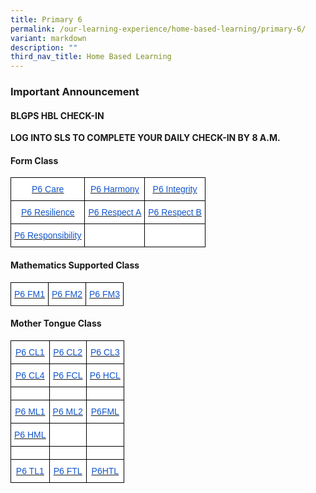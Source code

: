 ```yaml
---
title: Primary 6
permalink: /our-learning-experience/home-based-learning/primary-6/
variant: markdown
description: ""
third_nav_title: Home Based Learning
---
```

### Important&nbsp;Announcement

#### BLGPS HBL CHECK-IN

**LOG INTO SLS TO COMPLETE YOUR DAILY CHECK-IN BY 8 A.M.**

#### Form Class

<style type="text/css">
.tg  {border-collapse:collapse;border-spacing:0;}
.tg td{border-color:black;border-style:solid;border-width:1px;font-family:Arial, sans-serif;font-size:14px;
  overflow:hidden;padding:10px 5px;word-break:normal;}
.tg th{border-color:black;border-style:solid;border-width:1px;font-family:Arial, sans-serif;font-size:14px;
  font-weight:normal;overflow:hidden;padding:10px 5px;word-break:normal;}
.tg .tg-db9x{background-color:#FFF;color:#15C;text-align:center;text-decoration:underline;vertical-align:top}
.tg .tg-ktyi{background-color:#FFF;text-align:left;vertical-align:top}
</style>
<table class="tg">
<thead>
  <tr>
    <th class="tg-db9x"><a href="https://docs.google.com/document/d/1brIV20GSPHzRhb4einMbtu6fWra1xMoH/edit"><span style="color:#15C;background-color:transparent">P6 Care</span></a></th>
    <th class="tg-db9x"><a href="https://docs.google.com/document/d/1ISRhF6B0XNf-4fdOJ3MS1Uad_syL-0yn/edit"><span style="color:#15C;background-color:transparent">P6 Harmony</span></a></th>
    <th class="tg-db9x"><a href="https://docs.google.com/document/d/1NuZ8NoGel4eTCGeSByqAlmX0wFOOOsna/edit"><span style="color:#15C;background-color:transparent">P6 Integrity</span></a></th>
  </tr>
</thead>
<tbody>
  <tr>
    <td class="tg-db9x"><a href="https://docs.google.com/document/d/17YkasOvRqEX7MYN9JlG0Ki903StMNh3U/edit"><span style="color:#15C;background-color:transparent">P6 Resilience</span></a></td>
    <td class="tg-db9x"><a href="https://docs.google.com/document/d/1MNYJXHdO6kE6I78JG_B-WUaQam6Vaiqe/edit?usp=sharing&amp;ouid=105417872371350287373&amp;rtpof=true&amp;sd=true"><span style="color:#15C;background-color:transparent">P6 Respect A</span></a></td>
    <td class="tg-db9x"><a href="https://docs.google.com/document/d/1DSSXso6fyqPbwwJSmHZvEfDlPDb_YBwk/edit?usp=sharing&amp;ouid=105417872371350287373&amp;rtpof=true&amp;sd=true"><span style="color:#15C;background-color:transparent">P6 Respect B</span></a></td>
  </tr>
  <tr>
    <td class="tg-db9x"><a href="https://docs.google.com/document/d/17g2dnG8OigUFSFrhEHQ9_vA3LNdvD9Rn/edit?usp=sharing&amp;ouid=105417872371350287373&amp;rtpof=true&amp;sd=true"><span style="color:#15C;background-color:transparent">P6 Responsibility</span></a></td>
    <td class="tg-ktyi"></td>
    <td class="tg-ktyi"></td>
  </tr>
</tbody>
</table>

#### Mathematics Supported Class


<style type="text/css">
.tg  {border-collapse:collapse;border-spacing:0;}
.tg td{border-color:black;border-style:solid;border-width:1px;font-family:Arial, sans-serif;font-size:14px;
  overflow:hidden;padding:10px 5px;word-break:normal;}
.tg th{border-color:black;border-style:solid;border-width:1px;font-family:Arial, sans-serif;font-size:14px;
  font-weight:normal;overflow:hidden;padding:10px 5px;word-break:normal;}
.tg .tg-db9x{background-color:#FFF;color:#15C;text-align:center;text-decoration:underline;vertical-align:top}
.tg .tg-ktyi{background-color:#FFF;text-align:left;vertical-align:top}
</style>
<table class="tg">
<thead>
  <tr>
    <th class="tg-db9x"><a href="https://docs.google.com/document/d/1s77z_5OOjhqyr-KelD-ppNbWO1baBpAI/edit?usp=sharing&amp;ouid=105417872371350287373&amp;rtpof=true&amp;sd=true"><span style="color:#15C;background-color:transparent">P6 FM1</span></a></th>
    <th class="tg-db9x"><a href="https://docs.google.com/document/d/1EDeTOnN4ZWogh7QHquVJ6-s-RdGE10xQ/edit"><span style="color:#15C;background-color:transparent">P6 FM2</span></a></th>
    <th class="tg-db9x"><a href="https://docs.google.com/document/d/1_8WeNoFxKoh86RI2KhR3GhiIU6h-qXjG/edit?usp=sharing&amp;ouid=105417872371350287373&amp;rtpof=true&amp;sd=true"><span style="color:#15C;background-color:transparent">P6 FM3</span></a></th>
  </tr>
</thead>
<tbody>
  <tr>
  </tr>
</tbody>
</table>

#### Mother Tongue Class


<style type="text/css">
.tg  {border-collapse:collapse;border-spacing:0;}
.tg td{border-color:black;border-style:solid;border-width:1px;font-family:Arial, sans-serif;font-size:14px;
  overflow:hidden;padding:10px 5px;word-break:normal;}
.tg th{border-color:black;border-style:solid;border-width:1px;font-family:Arial, sans-serif;font-size:14px;
  font-weight:normal;overflow:hidden;padding:10px 5px;word-break:normal;}
.tg .tg-db9x{background-color:#FFF;color:#15C;text-align:center;text-decoration:underline;vertical-align:top}
.tg .tg-ktyi{background-color:#FFF;text-align:left;vertical-align:top}
</style>
<table class="tg">
<thead>
  <tr>
    <th class="tg-db9x"><a href="https://docs.google.com/document/d/1bxf33kbMBQSChTdD0KDExFj9ldtLtlza/edit"><span style="color:#15C;background-color:transparent">P6 CL1</span></a></th>
    <th class="tg-db9x"><a href="https://docs.google.com/document/d/1CY4eka9-9z-AJ5fhzd4OC1LBC9QhoB8U/edit"><span style="color:#15C;background-color:transparent">P6 CL2</span></a></th>
    <th class="tg-db9x"><a href="https://docs.google.com/document/d/1THnaLlZv2lglB1Uq9kP7hHHFjqjizF1a/edit"><span style="color:#15C;background-color:transparent">P6 CL3</span></a></th>
  </tr>
</thead>
<tbody>
  <tr>
    <td class="tg-db9x"><a href="https://docs.google.com/document/d/1tFAb4_lIArka-EwYtOEC6bucYlvoQDUx/edit?usp=sharing&amp;ouid=105417872371350287373&amp;rtpof=true&amp;sd=true"><span style="color:#15C;background-color:transparent">P6 CL4</span></a></td>
    <td class="tg-db9x"><a href="https://docs.google.com/document/d/1oGKhObJ49nuIqur36T4ORvm5ee_JqBVn/edit?usp=sharing&amp;ouid=105417872371350287373&amp;rtpof=true&amp;sd=true"><span style="color:#15C;background-color:transparent">P6 FCL</span></a></td>
    <td class="tg-db9x"><a href="https://docs.google.com/document/d/1ukO5w9FmsqiCNk2LisVMbG1qZKd6NnwN/edit"><span style="color:#15C;background-color:transparent">P6 HCL</span></a></td>
  </tr>
  <tr>
    <td class="tg-ktyi"></td>
    <td class="tg-ktyi"></td>
    <td class="tg-ktyi"></td>
  </tr>
  <tr>
    <td class="tg-db9x"><a href="https://docs.google.com/document/d/17Q19OkLjidPZAxYaOplStaB6uuisdlKE/edit"><span style="color:#15C;background-color:transparent">P6 ML1</span></a></td>
    <td class="tg-db9x"><a href="https://docs.google.com/document/d/1YgjfM6Jn0f_pixKMa9Dm9C2nLf1E7CK-/edit?usp=sharing&amp;ouid=105417872371350287373&amp;rtpof=true&amp;sd=true"><span style="color:#15C;background-color:transparent">P6 ML2</span></a></td>
    <td class="tg-db9x"><a href="https://docs.google.com/document/d/1pWsVM3xbV4H8fkGOLIq-UseQGL1bqnL8/edit"><span style="color:#15C;background-color:transparent">P6FML</span></a></td>
  </tr>
  <tr>
    <td class="tg-db9x"><a href="https://docs.google.com/document/d/14Chn1gvHtz4zISod3SbYdLoM9uulMePD/edit"><span style="color:#15C;background-color:transparent">P6 HML</span></a></td>
    <td class="tg-ktyi"></td>
    <td class="tg-ktyi"></td>
  </tr>
  <tr>
    <td class="tg-ktyi"></td>
    <td class="tg-ktyi"></td>
    <td class="tg-ktyi"></td>
  </tr>
  <tr>
    <td class="tg-db9x"><a href="https://docs.google.com/document/d/1-JXaJ9AF6-JyMueCztMhi3IS5UKJsCST/edit"><span style="color:#15C;background-color:transparent">P6 TL1</span></a></td>
    <td class="tg-db9x"><a href="https://docs.google.com/document/d/1hxpJhQBmu0yWFLOSCJrJJlS09CyWwoLo/edit"><span style="color:#15C;background-color:transparent">P6 FTL</span></a></td>
    <td class="tg-db9x"><a href="https://docs.google.com/document/d/18nZcIPYcevf2VzpMxkgMOGF_qIKLOZoh/edit?usp=sharing&amp;ouid=105417872371350287373&amp;rtpof=true&amp;sd=true"><span style="color:#15C;background-color:transparent">P6HTL</span></a></td>
  </tr>
</tbody>
</table>